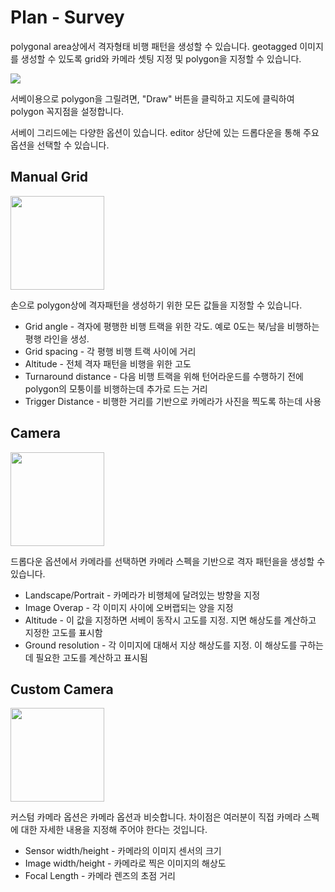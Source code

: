 # Plan - Survey

polygonal area상에서 격자형태 비행 패턴을 생성할 수 있습니다. geotagged 이미지를 생성할 수 있도록 grid와 카메라 셋팅 지정 및 polygon을 지정할 수 있습니다.

![](Survey.jpg)

서베이용으로 polygon을 그릴려면, "Draw" 버튼을 클릭하고 지도에 클릭하여 polygon 꼭지점을 설정합니다.

서베이 그리드에는 다양한 옵션이 있습니다. editor 상단에 있는 드롭다운을 통해 주요 옵션을 선택할 수 있습니다.

## Manual Grid
<img src="SurveyManual.jpg" style="width: 150px;"/>

손으로 polygon상에 격자패턴을 생성하기 위한 모든 값들을 지정할 수 있습니다.

* Grid angle - 격자에 평행한 비행 트랙을 위한 각도. 예로 0도는 북/남을 비행하는 평행 라인을 생성.
* Grid spacing - 각 평행 비행 트랙 사이에 거리
* Altitude - 전체 격자 패턴을 비행을 위한 고도
* Turnaround distance - 다음 비행 트랙을 위해 턴어라운드를 수행하기 전에 polygon의 모퉁이를 비행하는데 추가로 드는 거리
* Trigger Distance - 비행한 거리를 기반으로 카메라가 사진을 찍도록 하는데 사용

## Camera
<img src="SurveyCamera.jpg" style="width: 150px;"/>

드롭다운 옵션에서 카메라를 선택하면 카메라 스펙을 기반으로 격자 패턴을을 생성할 수 있습니다.

* Landscape/Portrait - 카메라가 비행체에 달려있는 방향을 지정
* Image Overap - 각 이미지 사이에 오버랩되는 양을 지정
* Altitude - 이 값을 지정하면 서베이 동작시 고도를 지정. 지면 해상도를 계산하고 지정한 고도를 표시함
* Ground resolution - 각 이미지에 대해서 지상 해상도를 지정. 이 해상도를 구하는데 필요한 고도를 계산하고 표시됨

## Custom Camera
<img src="SurveyCameraCustom.jpg" style="width: 150px;"/>

커스텀 카메라 옵션은 카메라 옵션과 비슷합니다. 차이점은 여러분이 직접 카메라 스펙에 대한 자세한 내용을 지정해 주어야 한다는 것입니다.

* Sensor width/height - 카메라의 이미지 센서의 크기
* Image width/height - 카메라로 찍은 이미지의 해상도
* Focal Length - 카메라 렌즈의 초점 거리